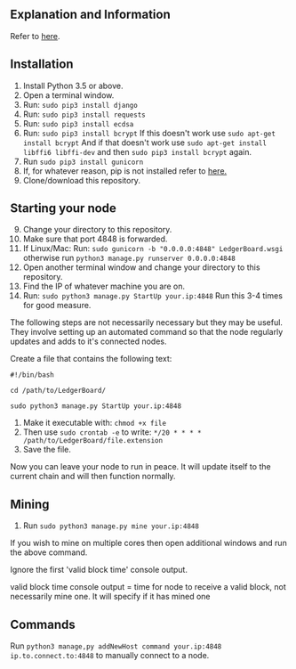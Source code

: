 ## Explanation and Information
Refer to [here](https://s3.amazonaws.com/f-stack.com/LedgerBoard.html). 







## Installation

1. Install Python 3.5 or above.
2. Open a terminal window.
2. Run: `sudo pip3 install django`
3. Run: `sudo pip3 install requests`
4. Run: `sudo pip3 install ecdsa`
5. Run: `sudo pip3 install bcrypt` If this doesn't work use `sudo apt-get install bcrypt` And if that doesn't work use `sudo apt-get install libffi6 libffi-dev` and then `sudo pip3 install bcrypt` again.
6. Run `sudo pip3 install gunicorn`
7. If, for whatever reason, pip is not installed refer to [here.](https://pip.pypa.io/en/stable/installing/)
8. Clone/download this repository.

## Starting your node


9. Change your directory to this repository.
10. Make sure that port 4848 is forwarded.
10. If Linux/Mac: Run: `sudo gunicorn -b "0.0.0.0:4848" LedgerBoard.wsgi` otherwise run `python3 manage.py runserver 0.0.0.0:4848`
11. Open another terminal window and change your directory to this repository.
12. Find the IP of whatever machine you are on.
13. Run: `sudo python3 manage.py StartUp your.ip:4848` Run this 3-4 times for good measure. 

The following steps are not necessarily necessary but they may be useful. They involve setting up an automated command so that the node regularly updates and adds to it's connected nodes.

Create a file that contains the following text:

`#!/bin/bash`

`cd /path/to/LedgerBoard/`

`sudo python3 manage.py StartUp your.ip:4848`

1. Make it executable with: `chmod +x file`
2. Then use `sudo crontab -e` to write: `*/20 * * * * /path/to/LedgerBoard/file.extension`
3. Save the file.


 Now you can leave your node to run in peace. It will update itself to the current chain and will then function normally.




## Mining
1. Run `sudo python3 manage.py mine your.ip:4848`

If you wish to mine on multiple cores then open additional windows and run the above command.

Ignore the first 'valid block time' console output.

valid block time console output = time for node to receive a valid block, not necessarily mine one. It will specify if it has mined one


## Commands

Run `python3 manage,py addNewHost command your.ip:4848 ip.to.connect.to:4848` to manually connect to a node. 
 
